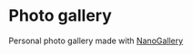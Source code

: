 # Photo gallery

Personal photo gallery made with [NanoGallery](https://nanogallery2.nanostudio.org/)

